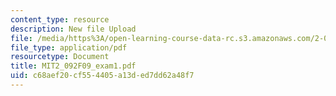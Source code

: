```yaml
---
content_type: resource
description: New file Upload
file: /media/https%3A/open-learning-course-data-rc.s3.amazonaws.com/2-092-finite-element-analysis-of-solids-and-fluids-i-fall-2009/c68aef20cf554405a13ded7dd62a48f7_MIT2_092F09_exam1.pdf
file_type: application/pdf
resourcetype: Document
title: MIT2_092F09_exam1.pdf
uid: c68aef20-cf55-4405-a13d-ed7dd62a48f7
---
```


